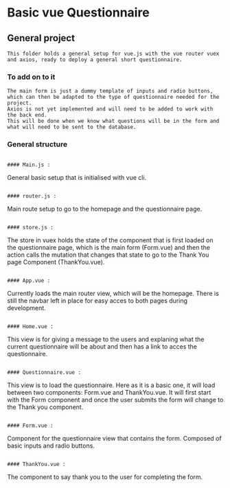 # Basic vue Questionnaire

## General project
```
This folder holds a general setup for vue.js with the vue router vuex and axios, ready to deploy a general short questionnaire.
```

### To add on to it
```
The main form is just a dummy template of inputs and radio buttons, which can then be adapted to the type of questionnaire needed for the project.
Axios is not yet implemented and will need to be added to work with the back end.
This will be done when we know what questions will be in the form and what will need to be sent to the database.
```

### General structure
```

#### Main.js :
```
General basic setup that is initialised with vue cli.
```

#### router.js :
```
Main route setup to go to the homepage and the questionnaire page.
```

#### store.js :
```
The store in vuex holds the state of the component that is first loaded on the questionnaire page, which is the main form (Form.vue) and then the action calls the mutation that changes that state to go to the Thank You page Component (ThankYou.vue).
```

#### App.vue :
```
Currently loads the main router view, which will be the homepage. There is still the navbar left in place for easy acces to both pages during development.
```

#### Home.vue :
```
This view is for giving a message to the users and explaning what the current questionnaire will be about and then has a link to acces the questionnaire.
```

#### Questionnaire.vue :
```
This view is to load the questionnaire. Here as it is a basic one, it will load between two components: Form.vue and ThankYou.vue.
It will first start with the Form component and once the user submits the form will change to the Thank you component.
```

#### Form.vue :
```
Component for the questionnaire view that contains the form.
Composed of basic inputs and radio buttons.
```

#### ThankYou.vue :
```
The component to say thank you to the user for completing the form.
